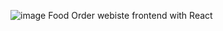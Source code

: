 ![image](https://github.com/user-attachments/assets/521de786-257b-4002-955b-ace1a11d1d45)
Food Order webiste frontend with React
